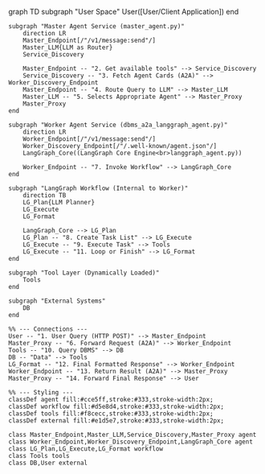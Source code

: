 graph TD
    subgraph "User Space"
        User([User/Client Application])
    end

    subgraph "Master Agent Service (master_agent.py)"
        direction LR
        Master_Endpoint[/"/v1/message:send"/]
        Master_LLM{LLM as Router}
        Service_Discovery

        Master_Endpoint -- "2. Get available tools" --> Service_Discovery
        Service_Discovery -- "3. Fetch Agent Cards (A2A)" --> Worker_Discovery_Endpoint
        Master_Endpoint -- "4. Route Query to LLM" --> Master_LLM
        Master_LLM -- "5. Selects Appropriate Agent" --> Master_Proxy
        Master_Proxy
    end

    subgraph "Worker Agent Service (dbms_a2a_langgraph_agent.py)"
        direction LR
        Worker_Endpoint[/"/v1/message:send"/]
        Worker_Discovery_Endpoint[/"/.well-known/agent.json"/]
        LangGraph_Core((LangGraph Core Engine<br>langgraph_agent.py))

        Worker_Endpoint -- "7. Invoke Workflow" --> LangGraph_Core
    end

    subgraph "LangGraph Workflow (Internal to Worker)"
        direction TB
        LG_Plan{LLM Planner}
        LG_Execute
        LG_Format

        LangGraph_Core --> LG_Plan
        LG_Plan -- "8. Create Task List" --> LG_Execute
        LG_Execute -- "9. Execute Task" --> Tools
        LG_Execute -- "11. Loop or Finish" --> LG_Format
    end

    subgraph "Tool Layer (Dynamically Loaded)"
        Tools
    end

    subgraph "External Systems"
        DB
    end

    %% --- Connections ---
    User -- "1. User Query (HTTP POST)" --> Master_Endpoint
    Master_Proxy -- "6. Forward Request (A2A)" --> Worker_Endpoint
    Tools -- "10. Query DBMS" --> DB
    DB -- "Data" --> Tools
    LG_Format -- "12. Final Formatted Response" --> Worker_Endpoint
    Worker_Endpoint -- "13. Return Result (A2A)" --> Master_Proxy
    Master_Proxy -- "14. Forward Final Response" --> User

    %% --- Styling ---
    classDef agent fill:#cce5ff,stroke:#333,stroke-width:2px;
    classDef workflow fill:#d5e8d4,stroke:#333,stroke-width:2px;
    classDef tools fill:#f8cecc,stroke:#333,stroke-width:2px;
    classDef external fill:#e1d5e7,stroke:#333,stroke-width:2px;

    class Master_Endpoint,Master_LLM,Service_Discovery,Master_Proxy agent
    class Worker_Endpoint,Worker_Discovery_Endpoint,LangGraph_Core agent
    class LG_Plan,LG_Execute,LG_Format workflow
    class Tools tools
    class DB,User external

